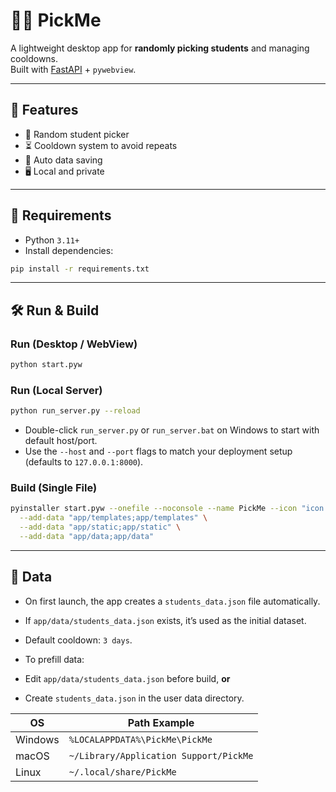 # 🧑‍🏫 PickMe

A lightweight desktop app for **randomly picking students** and managing cooldowns.  
Built with [FastAPI](https://fastapi.tiangolo.com/) + `pywebview`.

---

## 🚀 Features

- 🎯 Random student picker  
- ⏳ Cooldown system to avoid repeats  
- 💾 Auto data saving  
- 🖥️ Local and private

---

## 🧰 Requirements

- Python `3.11+`
- Install dependencies:

```bash
pip install -r requirements.txt
````

---

## 🛠️ Run & Build

### Run (Desktop / WebView)

```bash
python start.pyw
```

### Run (Local Server)

```bash
python run_server.py --reload
```

- Double-click `run_server.py` or `run_server.bat` on Windows to start with default host/port.
- Use the `--host` and `--port` flags to match your deployment setup (defaults to `127.0.0.1:8000`).

### Build (Single File)

```bash
pyinstaller start.pyw --onefile --noconsole --name PickMe --icon "icon.ico" \
  --add-data "app/templates;app/templates" \
  --add-data "app/static;app/static" \
  --add-data "app/data;app/data"
```

---

## 📁 Data

- On first launch, the app creates a `students_data.json` file automatically.
- If `app/data/students_data.json` exists, it’s used as the initial dataset.
- Default cooldown: `3 days`.
- To prefill data:

- Edit `app/data/students_data.json` before build, **or**
- Create `students_data.json` in the user data directory.

| OS      | Path Example                           |
| ------- | -------------------------------------- |
| Windows | `%LOCALAPPDATA%\PickMe\PickMe`         |
| macOS   | `~/Library/Application Support/PickMe` |
| Linux   | `~/.local/share/PickMe`                |
